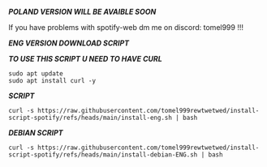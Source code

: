 ***POLAND VERSION WILL BE AVAIBLE SOON***


If you have problems with spotify-web dm me on discord: tomel999 !!!

***ENG VERSION DOWNLOAD SCRIPT***

***TO USE THIS SCRIPT U NEED TO HAVE CURL***

```
sudo apt update
sudo apt install curl -y
```

***SCRIPT***

```
curl -s https://raw.githubusercontent.com/tomel999rewtwetwed/install-script-spotify/refs/heads/main/install-eng.sh | bash
```


***DEBIAN SCRIPT***
```
curl -s https://raw.githubusercontent.com/tomel999rewtwetwed/install-script-spotify/refs/heads/main/install-debian-ENG.sh | bash
